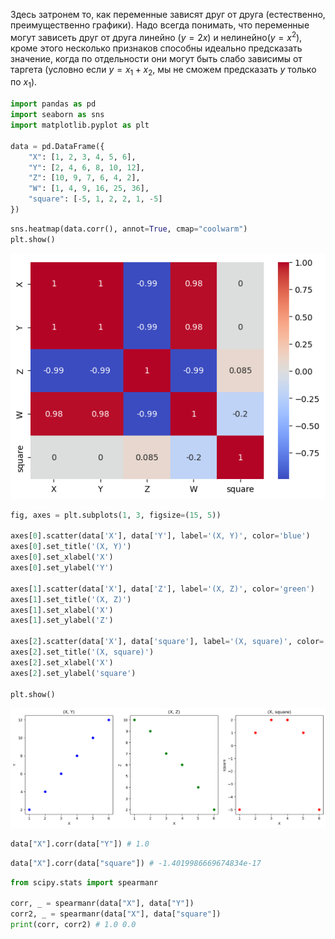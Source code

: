 Здесь затронем то, как переменные зависят друг от друга (естественно, преимущественно графики). Надо всегда понимать, что переменные могут зависеть друг от друга линейно ($y = 2x$) и нелинейно($y = x^{2}$), кроме этого несколько признаков способны идеально предсказать значение, когда по отдельности они могут быть слабо зависимы от таргета (условно если $y = x_{1} + x_{2}$, мы не сможем предсказать $y$ только по $x_{1}$).

``` python
import pandas as pd
import seaborn as sns
import matplotlib.pyplot as plt
  
data = pd.DataFrame({
    "X": [1, 2, 3, 4, 5, 6],
    "Y": [2, 4, 6, 8, 10, 12],
    "Z": [10, 9, 7, 6, 4, 2],
    "W": [1, 4, 9, 16, 25, 36],
    "square": [-5, 1, 2, 2, 1, -5]
})
```

``` python
sns.heatmap(data.corr(), annot=True, cmap="coolwarm")
plt.show()
```

![Heatmap](https://raw.githubusercontent.com/DanisSharafiev/MLCourse/refs/heads/main/Images/11.png)

``` python
fig, axes = plt.subplots(1, 3, figsize=(15, 5))
  
axes[0].scatter(data['X'], data['Y'], label='(X, Y)', color='blue')
axes[0].set_title('(X, Y)')
axes[0].set_xlabel('X')
axes[0].set_ylabel('Y')
  
axes[1].scatter(data['X'], data['Z'], label='(X, Z)', color='green')
axes[1].set_title('(X, Z)')
axes[1].set_xlabel('X')
axes[1].set_ylabel('Z')
  
axes[2].scatter(data['X'], data['square'], label='(X, square)', color='red')
axes[2].set_title('(X, square)')
axes[2].set_xlabel('X')
axes[2].set_ylabel('square')
  
plt.show()
```

![Plots](https://raw.githubusercontent.com/DanisSharafiev/MLCourse/refs/heads/main/Images/12.png)

``` python
data["X"].corr(data["Y"]) # 1.0
```

``` python
data["X"].corr(data["square"]) # -1.4019986669674834e-17
```

``` python
from scipy.stats import spearmanr
  
corr, _ = spearmanr(data["X"], data["Y"])
corr2, _ = spearmanr(data["X"], data["square"])
print(corr, corr2) # 1.0 0.0
```




